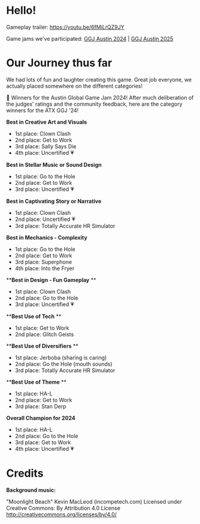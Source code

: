 # Hello!
Gameplay trailer: https://youtu.be/6fMiLrQZ9JY

Game jams we've participated: [GGJ Austin 2024](https://globalgamejam.org/games/2024/uncertified-3) | [GGJ Austin 2025](https://globalgamejam.org/games/2025/uncertified-2)

# Our Journey thus far
We had lots of fun and laughter creating this game. Great job everyone, we actually placed somewhere on the different categories!

📣 Winners for the Austin Global Game Jam 2024!
After much deliberation of the judges' ratings and the community feedback, here are the category winners for the ATX GGJ '24!

__**Best in Creative Art and Visuals**__
* 1st place: Clown Clash 
* 2nd place: Get to Work
* 3rd place: Sally Says Die
* 4th place: Uncertified 💗

**__Best in Stellar Music or Sound Design__**
* 1st place: Go to the Hole
* 2nd place: Get to Work
* 3rd place: Uncertified 💗

**__Best in Captivating Story or Narrative__**
* 1st place: Clown Clash
* 2nd place: Uncertified 💗
* 3rd place: Totally Accurate HR Simulator

**__Best in Mechanics - Complexity__**
* 1st place: Go to the Hole
* 2nd place: Get to Work
* 3rd place: Superphone
* 4th place: Into the Fryer

**__Best in Design - Fun Gameplay__ **
* 1st place: Clown Clash
* 2nd place: Go to the Hole
* 3rd place: Uncertified 💗

**__Best Use of Tech__ **
* 1st place: Get to Work
* 2nd place: Glitch Geists

**__Best Use of Diversifiers__ **
* 1st place: Jerboba (sharing is caring)
* 2nd place: Go the Hole (mouth sounds)
* 3rd place: Totally Accurate HR Simulator

**__Best Use of Theme__ **
* 1st place: HA-L
* 2nd place: Get to Work
* 3rd place: Stan Derp

**__Overall Champion for 2024__** 
* 1st place: HA-L
* 2nd place: Go to the Hole
* 3rd place: Get to Work
* 4th place: Uncertified 💗

# Credits
**Background music:**

"Moonlight Beach" Kevin MacLeod (incompetech.com)
Licensed under Creative Commons: By Attribution 4.0 License
http://creativecommons.org/licenses/by/4.0/
